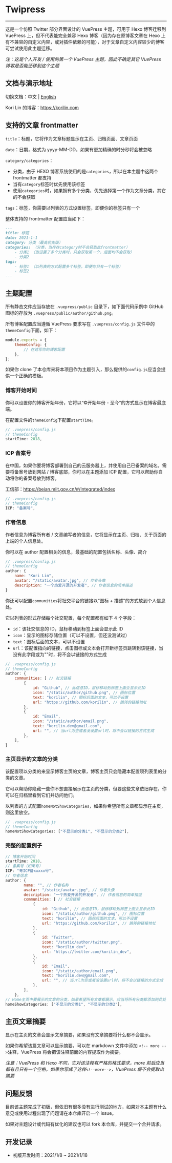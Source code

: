 # Twipress

---

这是一个仿照 Twitter 部分界面设计的 VuePress 主题，可用于 Hexo 博客迁移到 VuePress 上，但不代表能完全兼容 Hexo 博客（因为存在原博客文章在 Hexo 上有不兼容的自定义内容，或对插件依赖的可能），对于文章自定义内容较少的博客可尝试使用此主题迁移。

_注：这是个人开发 / 使用的第一个 VuePress 主题，因此不确定其它 VuePress 博客是否能迁移到这个主题_

## 文档与演示地址

切换文档：中文 | [English](./README_EN.md)

Kori Lin 的博客：<https://korilin.com>

## 支持的文章 frontmatter

`title`：标题，它将作为文章标题显示在主页、归档页面、文章页面

`date`：日期，格式为 yyyy-MM-DD，如果有更加精确的时分秒将会被忽略

`category/categories`：
- 分类，由于 HEXO 博客系统使用的是`categories`，所以在本主题中这两个 frontmatter 都支持
- 当有`category`标签时优先使用该标签
- 使用`categories`时，如果拥有多个分类，优先选择第一个作为文章分类，其它的不会获取

`tags`：标签，你需要以列表的方式设置标签，即便你的标签只有一个

整体支持的 frontmatter 配置应当如下：

``` md
---
title: 标题
date: 2021-1-1
category: 分类（最高优先级）
categories: （分类，当存在category时不会获取此frontmatter）
    - 分类1 （当设置了多个分类时，只会获取第一个，后面均不会获取）
    - 分类2
tags:
    - 标签1 （以列表的方式配置多个标签，即便你只有一个标签）
    - 标签2
---
```

## 主题配置

所有静态文件应当存放在 `.vuepress/public` 目录下，如下面代码示例中 GitHub 图标的存放为 `.vuepress/public/author/github.png`。

所有博客配置应当遵循 VuePress 要求写在 `.vuepress/config.js` 文件中的`themeConfig`下面，如下：

```js
module.exports = {
    themeConfig: {
        // 在这写你的博客配置
    },
};
```

如果你 clone 了本仓库来将本项目作为主题引入，那么提供的`config.js`应当会提供一个正确的模板。

### 博客开始时间

你可以设置你的博客开始年份，它将以“©开始年份 - 至今”的方式显示在博客最底端。

在配置文件的`themeConfig`下配置`startTime`。

```js
// .vuepress/config.js
// themeConfig
startTime: 2018,
```

### ICP 备案号

在中国，如果你要将博客部署到自己的云服务器上，并使用自己已备案的域名，需要将备案号放到网站 / 博客底部，你可以在主题添加 ICP 配置，它可以帮助你自动将你的备案号放到博客。

工信部：https://beian.miit.gov.cn/#/Integrated/index

```js
// .vuepress/config.js
// themeConfig
ICP: "备案号",
```

### 作者信息

作者信息为博客所有者 / 文章编写者的信息，它将显示在主页、归档、关于页面的上端的个人信息处。

你可以在 author 配置相关的信息，最基础的配置包括名称、头像、简介

```js
// .vuepress/config.js
// themeConfig
author: {
    name: "Kori Lin",
    avatar: "/static/avatar.jpg", // 作者头像
    description: "一个热爱开源的开发者", // 作者信息的简单描述
}
```

你还可以配置`communities`将社交平台的链接以“图标 + 描述”的方式放到个人信息处。

它以列表的形式存储每个社交配置，每个配置都有如下 4 个字段：
- `id`：该社交信息的 ID，鼠标移动到标签上面会显示此 ID
- `icon`：显示的图标存储位置（可以不设置，但还没测试过）
- `text`：图标后面的文本，可以不设置
- `url`：该配置指向的链接，点击图标或文本会打开新标签页跳转到该链接，当没有此字段或为""时，将不会以链接的方式生成

```js
// .vuepress/config.js
// themeConfig
author: {
    communities: [ // 社交链接
        {
            id: "Github", // 此信息ID，鼠标移动到标签上面会显示此ID
            icon: "/static/author/github.png", // 图标位置
            text: "korilin", // 图标后面的文本，可以不设置
            url: "https://github.com/korilin", // 跳转的链接地址
        },
        {
            id: "Email",
            icon: "/static/author/email.png",
            text: "korilin.dev@gmail.com",
            url: "", // 当url为空或者没设置url时，将不会以链接的方式生成
        },
    ],
}
```

### 主页显示的文章的分类

该配置项以分类的来显示博客主页的文章，博客主页只会隐藏本配置项列表里的分类的文章。

它可以帮助你隐藏一些你不想直接展示在主页的分类，但要这些文章依旧存在，你可以在归档里看到它们并访问他们。

以列表的方式配置`homeNotShowCategories`，如果你希望所有文章都显示在主页，则这里放空。

```js
// .vuepress/config.js
// themeConfig
homeNotShowCategories: ["不显示的分类1", "不显示的分类2"],
```

### 完整的配置例子

``` js
// 博客开始时间
startTime: 2018,
// 备案号（如果有）
ICP: "粤ICP备xxxxx号",
// 作者信息
author: {
        name: "", // 作者名称
        avatar: "/static/avatar.jpg", // 作者头像
        description: "一个热爱开源的开发者", // 作者信息的简单描述
        communities: [ // 社交链接
            {
                id: "Github", // 此信息ID，鼠标移动到标签上面会显示此ID
                icon: "/static/author/github.png", // 图标位置
                text: "korilin", // 图标后面的文本，可以不设置
                url: "https://github.com/korilin", // 跳转的链接地址
            },
            {
                id: "Twitter",
                icon: "/static/author/twitter.png",
                text: "korilin_dev",
                url: "https://twitter.com/korilin_dev",
            },
            {
                id: "Email",
                icon: "/static/author/email.png",
                text: "korilin.dev@gmail.com",
                url: "", // 当url为空或者没设置url时，将不会以链接的方式生成
            },
        ],
    },
// Home主页中要展示的文章的分类，如果希望所有文章都展示，应当将所有分类都添加到此处
homeShowCategories: ["不显示的分类1", "不显示的分类2"],
```

## 主页文章摘要

显示在主页的文章会显示文章摘要，如果没有文章摘要将什么都不会显示。

如果你希望该篇文章可以显示摘要，可以在 markdown 文件中添加 `<!-- more -->`注释，VuePress 将会把该注释前面的内容提取作为摘要。

*注意：VuePress 和 Hexo 不同，它对该注释有严格的格式要求，more 前后应当都有且只有一个空格，如果你写成了这样`<!--more-->`，VuePress 将不会提取出摘要*

## 问题反馈

目前该主题完成了初版，但依旧有很多没有进行测试的地方，如果对本主题有什么意见或使用过程出现了问题请在本仓库开启一个 issue。

如果对主题设计或代码有优化的建议也可以 fork 本仓库，并提交一个合并请求。

## 开发记录

- 初版开发时间：2021/1/8 ~ 2021/1/18
